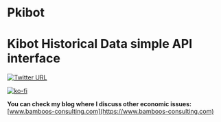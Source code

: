 # Pkibot
Kibot Historical Data simple API interface
===================================================

[![Twitter URL](https://img.shields.io/twitter/url?style=social&url=https://twitter.com/BamboosLtd)](https://twitter.com/BamboosLtd)

[![ko-fi](https://www.ko-fi.com/img/githubbutton_sm.svg)](https://ko-fi.com/U7U0349DL)

**You can check my blog where I discuss other economic issues:**
[www.bamboos-consulting.com](https://www.bamboos-consulting.com)


